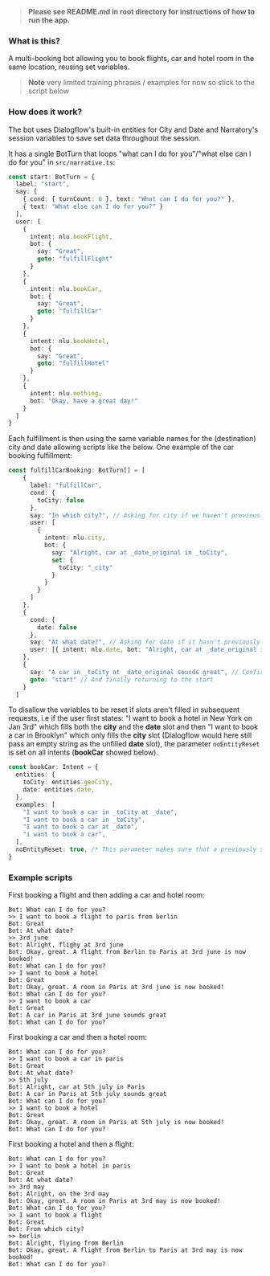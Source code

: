 > **Please see README.md in root directory for instructions of how to run the app.**

### What is this?

A multi-booking bot allowing you to book flights, car and hotel room in the same location, reusing set variables. 

> **Note** very limited training phrases / examples for now so stick to the script below

### How does it work?

The bot uses Dialogflow's built-in entities for City and Date and Narratory's session variables to save set data throughout the session. 

It has a single BotTurn that loops "what can I do for you"/"what else can I do for you" in `src/narrative.ts`:

```typescript
const start: BotTurn = {
  label: "start",
  say: [
    { cond: { turnCount: 0 }, text: "What can I do for you?" },
    { text: "What else can I do for you?" }
  ],
  user: [
    {
      intent: nlu.bookFlight,
      bot: {
        say: "Great",
        goto: "fulfillFlight"
      }
    },
    {
      intent: nlu.bookCar,
      bot: {
        say: "Great",
        goto: "fulfillCar"
      }
    },
    {
      intent: nlu.bookHotel,
      bot: {
        say: "Great",
        goto: "fulfillHotel"
      }
    },
    {
      intent: nlu.nothing,
      bot: "Okay, have a great day!"
    }
  ]
}
```

Each fulfillment is then using the same variable names for the (destination) city and date allowing scripts like the below. One example of the car booking fulfillment: 

```typescript
const fulfillCarBooking: BotTurn[] = [
    {
      label: "fulfillCar",
      cond: {
        toCity: false
      },
      say: "In which city?", // Asking for city if we haven't previously set one (checked by the condition above - i.e that toCity is set)  
      user: [
        {
          intent: nlu.city,
          bot: {
            say: "Alright, car at _date_original in _toCity",
            set: {
              toCity: "_city"
            }
          }
        }
      ]
    },
    {
      cond: {
        date: false
      },
      say: "At what date?", // Asking for date if it hasn't previously been set - i.e date is not set
      user: [{ intent: nlu.date, bot: "Alright, car at _date_original in _toCity" }]
    },
    {
      say: "A car in _toCity at _date_original sounds great", // Confirming the booking
      goto: "start" // And finally returning to the start
    }
  ]

```

To disallow the variables to be reset if slots aren't filled in subsequent requests, i.e if the user first states: "I want to book a hotel in New York on Jan 3rd" which fills both the **city** and the **date** slot and then "I want to book a car in Brooklyn" which only fills the **city** slot (Dialogflow would here still pass an empty string as the unfilled **date** slot), the parameter `noEntityReset` is set on all intents (**bookCar** showed below).

```typescript
const bookCar: Intent = {
  entities: {
    toCity: entities.geoCity,
    date: entities.date,
  },
  examples: [
    "I want to book a car in _toCity at _date",
    "I want to book a car in _toCity",
    "I want to book a car at _date",
    "i want to book a car",
  ],
  noEntityReset: true, /* This parameter makes sure that a previously set "date" variable will not be reset if this intent is triggered without filling this slot */
}
```

### Example scripts

First booking a flight and then adding a car and hotel room: 

```text
Bot: What can I do for you?
>> I want to book a flight to paris from berlin
Bot: Great
Bot: At what date?
>> 3rd june
Bot: Alright, flighy at 3rd june
Bot: Okay, great. A flight from Berlin to Paris at 3rd june is now booked!
Bot: What can I do for you?
>> I want to book a hotel
Bot: Great
Bot: Okay, great. A room in Paris at 3rd june is now booked!
Bot: What can I do for you?
>> I want to book a car
Bot: Great
Bot: A car in Paris at 3rd june sounds great
Bot: What can I do for you?
```

First booking a car and then a hotel room: 

```text
Bot: What can I do for you?
>> I want to book a car in paris
Bot: Great
Bot: At what date?
>> 5th july
Bot: Alright, car at 5th july in Paris
Bot: A car in Paris at 5th july sounds great
Bot: What can I do for you?
>> I want to book a hotel
Bot: Great
Bot: Okay, great. A room in Paris at 5th july is now booked!
Bot: What can I do for you?
```

First booking a hotel and then a flight:

```text
Bot: What can I do for you?
>> I want to book a hotel in paris
Bot: Great
Bot: At what date?
>> 3rd may
Bot: Alright, on the 3rd may
Bot: Okay, great. A room in Paris at 3rd may is now booked!
Bot: What can I do for you?
>> I want to book a flight
Bot: Great
Bot: From which city?
>> berlin
Bot: Alright, flying from Berlin
Bot: Okay, great. A flight from Berlin to Paris at 3rd may is now booked!
Bot: What can I do for you?
```
